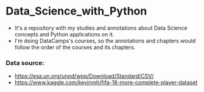 # Data_Science_with_Python
* It's a repository with my studies and annotations about Data Science concepts and Python applications on it.
* I'm doing DataCamps's courses, so the annotations and chapters would follow the order of the courses and its chapters.

### Data source:
* https://esa.un.org/unpd/wpp/Download/Standard/CSV/
* https://www.kaggle.com/kevinmh/fifa-18-more-complete-player-dataset